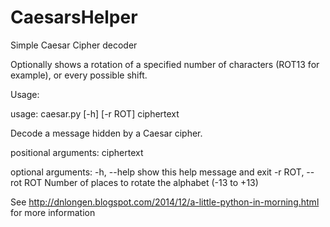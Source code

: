 CaesarsHelper
=============

Simple Caesar Cipher decoder

Optionally shows a rotation of a specified number of characters (ROT13 for example), or every possible shift.

Usage: 

usage: caesar.py [-h] [-r ROT] ciphertext

Decode a message hidden by a Caesar cipher.

positional arguments:
  ciphertext

optional arguments:
  -h, --help         show this help message and exit
  -r ROT, --rot ROT  Number of places to rotate the alphabet (-13 to +13)

See http://dnlongen.blogspot.com/2014/12/a-little-python-in-morning.html for more information
